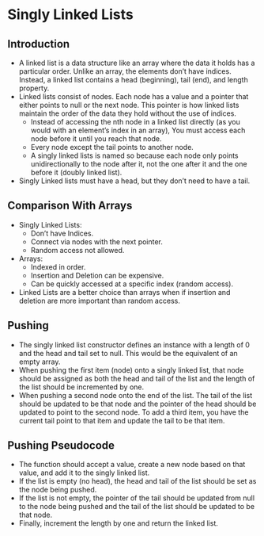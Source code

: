 # Singly Linked Lists

## Introduction
- A linked list is a data structure like an array where the data it holds has a particular order. Unlike an array, the elements don’t have indices. Instead, a linked list contains a head (beginning), tail (end), and length property.
- Linked lists consist of nodes. Each node has a value and a pointer that either points to null or the next node. This pointer is how linked lists maintain the order of the data they hold without the use of indices.
    - Instead of accessing the nth node in a linked list directly (as you would with an element’s index in an array), You must access each node before it until you reach that node.
    - Every node except the tail points to another node.
    - A singly linked lists is named so because each node only points unidirectionally to the node after it, not the one after it and the one before it (doubly linked list).
- Singly Linked lists must have a head, but they don’t need to have a tail.
## Comparison With Arrays
- Singly Linked Lists:
    - Don’t have Indices.
    - Connect via nodes with the next pointer.
    - Random access not allowed.
- Arrays:
    - Indexed in order.
    - Insertion and Deletion can be expensive.
    - Can be quickly accessed at a specific index (random access).
- Linked Lists are a better choice than arrays when if insertion and deletion are more important than random access.
## Pushing
- The singly linked list constructor defines an instance with a length of 0 and the head and tail set to null. This would be the equivalent of an empty array.
- When pushing the first item (node) onto a singly linked list, that node should be assigned as both the head and tail of the list and the length of the list should be incremented by one. 
- When pushing a second node onto the end of the list. The tail of the list should be updated to be that node and the pointer of the head should be updated to point to the second node. To add a third item, you have the current tail point to that item and update the tail to be that item.
## Pushing Pseudocode
- The function should accept a value, create a new node based on that value, and add it to the singly linked list.
- If the list is empty (no head), the head and tail of the list should be set as the node being pushed.
- If the list is not empty, the pointer of the tail should be updated from null to the node being pushed and the tail of the list should be updated to be that node. 
- Finally, increment the length by one and return the linked list.
